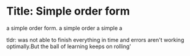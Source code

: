 # Title: Simple order form

a simple order form.
a simple order
a simple
a


tldr: was not able to finish everything in time and errors aren't working optimally.But the ball of learning keeps on rolling'


